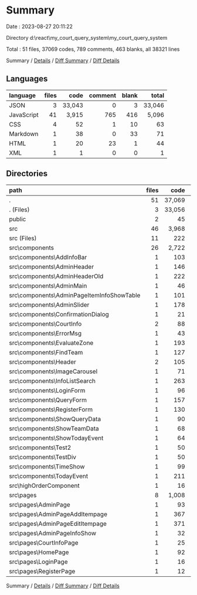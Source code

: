 # Summary

Date : 2023-08-27 20:11:22

Directory d:\\react\\my_court_query_system\\my_court_query_system

Total : 51 files,  37069 codes, 789 comments, 463 blanks, all 38321 lines

Summary / [Details](details.md) / [Diff Summary](diff.md) / [Diff Details](diff-details.md)

## Languages
| language | files | code | comment | blank | total |
| :--- | ---: | ---: | ---: | ---: | ---: |
| JSON | 3 | 33,043 | 0 | 3 | 33,046 |
| JavaScript | 41 | 3,915 | 765 | 416 | 5,096 |
| CSS | 4 | 52 | 1 | 10 | 63 |
| Markdown | 1 | 38 | 0 | 33 | 71 |
| HTML | 1 | 20 | 23 | 1 | 44 |
| XML | 1 | 1 | 0 | 0 | 1 |

## Directories
| path | files | code | comment | blank | total |
| :--- | ---: | ---: | ---: | ---: | ---: |
| . | 51 | 37,069 | 789 | 463 | 38,321 |
| . (Files) | 3 | 33,056 | 0 | 35 | 33,091 |
| public | 2 | 45 | 23 | 2 | 70 |
| src | 46 | 3,968 | 766 | 426 | 5,160 |
| src (Files) | 11 | 222 | 37 | 35 | 294 |
| src\\components | 26 | 2,722 | 605 | 298 | 3,625 |
| src\\components\\AddInfoBar | 1 | 103 | 28 | 18 | 149 |
| src\\components\\AdminHeader | 1 | 146 | 29 | 19 | 194 |
| src\\components\\AdminHeaderOld | 1 | 222 | 7 | 10 | 239 |
| src\\components\\AdminMain | 1 | 46 | 41 | 8 | 95 |
| src\\components\\AdminPageItemInfoShowTable | 1 | 101 | 15 | 16 | 132 |
| src\\components\\AdminSlider | 1 | 178 | 2 | 8 | 188 |
| src\\components\\ConfirmationDialog | 1 | 21 | 0 | 3 | 24 |
| src\\components\\CourtInfo | 2 | 88 | 91 | 16 | 195 |
| src\\components\\ErrorMsg | 1 | 43 | 11 | 5 | 59 |
| src\\components\\EvaluateZone | 1 | 193 | 4 | 19 | 216 |
| src\\components\\FindTeam | 1 | 127 | 21 | 10 | 158 |
| src\\components\\Header | 2 | 105 | 40 | 19 | 164 |
| src\\components\\ImageCarousel | 1 | 71 | 23 | 9 | 103 |
| src\\components\\InfoListSearch | 1 | 263 | 19 | 13 | 295 |
| src\\components\\LoginForm | 1 | 96 | 3 | 8 | 107 |
| src\\components\\QueryForm | 1 | 157 | 58 | 20 | 235 |
| src\\components\\RegisterForm | 1 | 130 | 4 | 11 | 145 |
| src\\components\\ShowQueryData | 1 | 90 | 50 | 22 | 162 |
| src\\components\\ShowTeamData | 1 | 68 | 13 | 12 | 93 |
| src\\components\\ShowTodayEvent | 1 | 64 | 45 | 14 | 123 |
| src\\components\\Test2 | 1 | 50 | 7 | 2 | 59 |
| src\\components\\TestDiv | 1 | 50 | 7 | 3 | 60 |
| src\\components\\TimeShow | 1 | 99 | 72 | 21 | 192 |
| src\\components\\TodayEvent | 1 | 211 | 15 | 12 | 238 |
| src\\highOrderComponent | 1 | 16 | 6 | 4 | 26 |
| src\\pages | 8 | 1,008 | 118 | 89 | 1,215 |
| src\\pages\\AdminPage | 1 | 93 | 43 | 18 | 154 |
| src\\pages\\AdminPageAddItempage | 1 | 367 | 16 | 15 | 398 |
| src\\pages\\AdminPageEditItempage | 1 | 371 | 22 | 21 | 414 |
| src\\pages\\AdminPageInfoShow | 1 | 32 | 3 | 7 | 42 |
| src\\pages\\CourtInfoPage | 1 | 25 | 7 | 5 | 37 |
| src\\pages\\HomePage | 1 | 92 | 27 | 17 | 136 |
| src\\pages\\LoginPage | 1 | 16 | 0 | 3 | 19 |
| src\\pages\\RegisterPage | 1 | 12 | 0 | 3 | 15 |

Summary / [Details](details.md) / [Diff Summary](diff.md) / [Diff Details](diff-details.md)